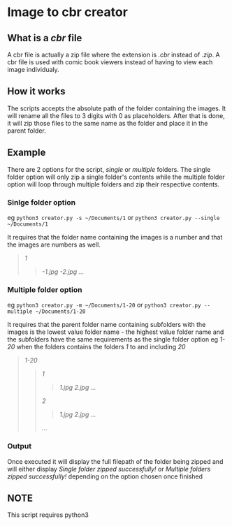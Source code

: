 # Image to cbr creator
## What is a *cbr* file

A cbr file is actually a zip file where the extension is *.cbr* instead of *.zip*.
A cbr file is used with comic book viewers instead of having to view each image
individualy.

## How it works

The scripts accepts the absolute path of the folder containing the images. It will
rename all the files to 3 digits with 0 as placeholders. After that is done, it will
zip those files to the same name as the folder and place it in the parent folder.

## Example

There are 2 options for the script, *single* or *multiple* folders. The single folder
option will only zip a single folder's contents while the multiple folder option
will loop through multiple folders and zip their respective contents.

### Sinlge folder option

eg `python3 creator.py -s ~/Documents/1`
or
`python3 creator.py --single ~/Documents/1`

It requires that the folder name containing the images is a number and that the
images are numbers as well.

>*1*
>>*-1.jpg*
>>*-2.jpg*
>>*...*

### Multiple folder option

eg `python3 creator.py -m ~/Documents/1-20`
or
`python3 creator.py --multiple ~/Documents/1-20`

It requires that the parent folder name containing subfolders with the images is the
lowest value folder name *-* the highest value folder name and the subfolders have the
same requirements as the single folder option
eg *1-20* when the folders contains the folders *1* to and including *20*

>*1-20*
>>*1*
>>>*1.jpg*
>>>*2.jpg*
>>>*...*
>>
>>*2*
>>>*1.jpg*
>>>*2.jpg*
>>>*...*
>>
>>*...*

### Output

Once executed it will display the full filepath of the folder being zipped and will either
display *Single folder zipped successfully!* or *Multiple folders zipped successfully!*
depending on the option chosen once finished

## NOTE
This script requires python3
